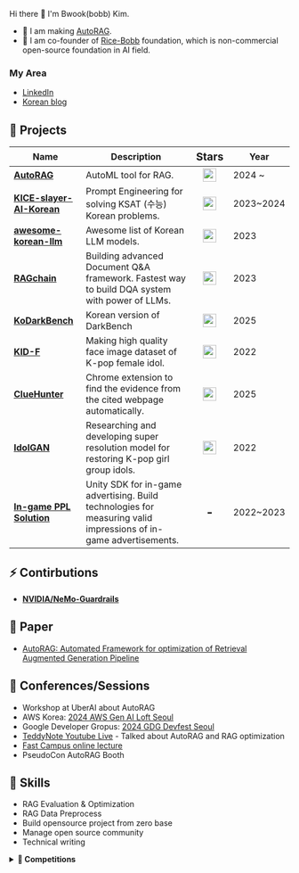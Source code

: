 Hi there 👋 I'm Bwook(bobb) Kim. 

- 🔭 I am making [AutoRAG](https://github.com/Marker-Inc-Korea/AutoRAG).
- 🍚 I am co-founder of [Rice-Bobb](https://github.com/RiceBobb) foundation, which is non-commercial open-source foundation in AI field.

### My Area
- [LinkedIn](https://www.linkedin.com/in/autorag-bwook)
- [Korean blog](https://bobb-ai-brain.vercel.app)

## 💼 Projects

<table>
  <thead>
    <tr>
      <th>Name</th>
      <th>Description</th>
      <th style="font-size:1.2em; text-align:center;">Stars</th>
      <th>Year</th>
    </tr>
  </thead>
  <tbody>
    <tr>
      <td><a href="https://github.com/Marker-Inc-Korea/AutoRAG"><b>AutoRAG</b></a></td>
      <td>AutoML tool for RAG.</td>
      <td align="center" style="font-size:1.4em; font-weight:bold;">
        <img src="https://img.shields.io/github/stars/Marker-Inc-Korea/AutoRAG?style=flat&label=%E2%AD%90" height="24"/>
      </td>
      <td>2024 ~ </td>
    </tr>
    <tr>
      <td><a href="https://github.com/NomaDamas/KICE_slayer_AI_Korean"><b>KICE-slayer-AI-Korean</b></a></td>
      <td>Prompt Engineering for solving KSAT (수능) Korean problems.</td>
      <td align="center" style="font-size:1.4em; font-weight:bold;">
        <img src="https://img.shields.io/github/stars/NomaDamas/KICE_slayer_AI_Korean?style=flat&label=%E2%AD%90" height="24"/>
      </td>
      <td>2023~2024</td>
    </tr>
    <tr>
      <td><a href="https://github.com/NomaDamas/awesome-korean-llm"><b>awesome-korean-llm</b></a></td>
      <td>Awesome list of Korean LLM models.</td>
      <td align="center" style="font-size:1.4em; font-weight:bold;">
        <img src="https://img.shields.io/github/stars/NomaDamas/awesome-korean-llm?style=flat&label=%E2%AD%90" height="24"/>
      </td>
      <td>2023</td>
    </tr>
    <tr>
      <td><a href="https://github.com/NomaDamas/RAGchain"><b>RAGchain</b></a></td>
      <td>Building advanced Document Q&A framework. Fastest way to build DQA system with power of LLMs.</td>
      <td align="center" style="font-size:1.4em; font-weight:bold;">
        <img src="https://img.shields.io/github/stars/NomaDamas/RAGchain?style=flat&label=%E2%AD%90" height="24"/>
      </td>
      <td>2023</td>
    </tr>
    <tr>
      <td><a href="https://github.com/RiceBobb/KoDarkBench"><b>KoDarkBench</b></a></td>
      <td>Korean version of DarkBench</td>
      <td align="center" style="font-size:1.4em; font-weight:bold;">
        <img src="https://img.shields.io/github/stars/RiceBobb/KoDarkBench?style=flat&label=%E2%AD%90" height="24"/>
      </td>
      <td>2025</td>
    </tr>
    <tr>
      <td><a href="https://github.com/PCEO-AI-CLUB/KID-F"><b>KID-F</b></a></td>
      <td>Making high quality face image dataset of K-pop female idol.</td>
      <td align="center" style="font-size:1.4em; font-weight:bold;">
        <img src="https://img.shields.io/github/stars/PCEO-AI-CLUB/KID-F?style=flat&label=%E2%AD%90" height="24"/>
      </td>
      <td>2022</td>
    </tr>
    <tr>
      <td><a href="https://github.com/RiceBobb/ClueHunter-Perplexity"><b>ClueHunter</b></a></td>
      <td>Chrome extension to find the evidence from the cited webpage automatically.</td>
      <td align="center" style="font-size:1.4em; font-weight:bold;">
        <img src="https://img.shields.io/github/stars/RiceBobb/ClueHunter-Perplexity?style=flat&label=%E2%AD%90" height="24"/>
      </td>
      <td>2025</td>
    </tr>
    <tr>
      <td><a href="https://github.com/PCEO-AI-CLUB/IdolGAN"><b>IdolGAN</b></a></td>
      <td>Researching and developing super resolution model for restoring K-pop girl group idols.</td>
      <td align="center" style="font-size:1.4em; font-weight:bold;">
        <img src="https://img.shields.io/github/stars/PCEO-AI-CLUB/IdolGAN?style=flat&label=%E2%AD%90" height="24"/>
      </td>
      <td>2022</td>
    </tr>
    <tr>
      <td><a href="https://windy-houseboat-446.notion.site/EDAI-ad684228cb9245199c472fcb62681cf4"><b>In-game PPL Solution</b></a></td>
      <td>Unity SDK for in-game advertising. Build technologies for measuring valid impressions of in-game advertisements.</td>
      <td align="center" style="font-size:1.4em; font-weight:bold;">-</td>
      <td>2022~2023</td>
    </tr>
  </tbody>
</table>

## ⚡ Contirbutions
- **[NVIDIA/NeMo-Guardrails](https://github.com/NVIDIA/NeMo-Guardrails)**

## 📑 Paper
* [AutoRAG: Automated Framework for optimization of Retrieval Augmented Generation Pipeline](https://arxiv.org/abs/2410.20878)


## 🎤 Conferences/Sessions
- Workshop at UberAI about AutoRAG
- AWS Korea: [2024 AWS Gen AI Loft Seoul](https://aws.amazon.com/startups/events/autorag-optimal-rag-pipeline)
- Google Developer Gropus: [2024 GDG Devfest Seoul](https://www.facebook.com/googlefordevskr/posts/12%EC%9B%94-14%EC%9D%BC-%EA%B0%9C%EB%B0%9C%EC%9E%90%EB%93%A4%EC%9D%98-%EC%B6%95%EC%A0%9C-devfest-2024-seoul%EC%9D%B4-%EA%B0%9C%EC%B5%9C-%EB%90%A9%EB%8B%88%EB%8B%A4gdg-seoul%EC%9D%B4-%EC%A3%BC%EC%B5%9C%ED%95%98%EB%8A%94-%EA%B0%9C%EB%B0%9C%EC%9E%90-%EC%BB%A8%ED%8D%BC%EB%9F%B0%EC%8A%A4-devfest-2024/1118098330323786/)
- [TeddyNote Youtube Live](https://www.youtube.com/live/zjUPWtsjdWk?si=EIKwv8Rxa1WWxeGs) - Talked about AutoRAG and RAG optimization
- [Fast Campus online lecture](https://fastcampus.co.kr/data_online_evaluation)
- PseudoCon AutoRAG Booth

## 🤩 Skills

- RAG Evaluation & Optimization
- RAG Data Preprocess
- Build opensource project from zero base
- Manage open source community
- Technical writing


<details>
  <summary><b>🎀 Competitions</b></summary>
  <div markdown="1">
    <h3 id="challenged">Challenged</h3>
    <ul>
    <li><code>Dacon</code>  <strong><a href="https://dacon.io/competitions/official/235863/leaderboard">Job Care Recommendation Algoritm Competition</a></strong> 15/728 <a href="https://github.com/PCEO-AI-CLUB/JobCare--DACON">Code</a></li>
    <li><code>Dacon</code> <strong><a href="https://dacon.io/competitions/official/235949/leaderboard">Han River Water Level Prediction Competition</a></strong> 16/308 </li>
</ul>
</details>
